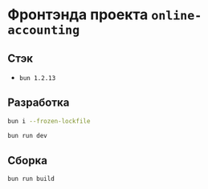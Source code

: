 # Фронтэнда проекта `online-accounting`
## Стэк
- `bun 1.2.13`

## Разработка
```bash
bun i --frozen-lockfile

bun run dev
```

## Сборка
```bash
bun run build
```
